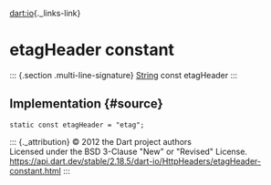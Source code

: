 [dart:io](../../dart-io/dart-io-library){._links-link}

etagHeader constant
===================

::: {.section .multi-line-signature}
[String](../../dart-core/string-class) const etagHeader
:::

Implementation {#source}
--------------

``` {.language-dart data-language="dart"}
static const etagHeader = "etag";
```

::: {._attribution}
© 2012 the Dart project authors\
Licensed under the BSD 3-Clause \"New\" or \"Revised\" License.\
<https://api.dart.dev/stable/2.18.5/dart-io/HttpHeaders/etagHeader-constant.html>
:::
